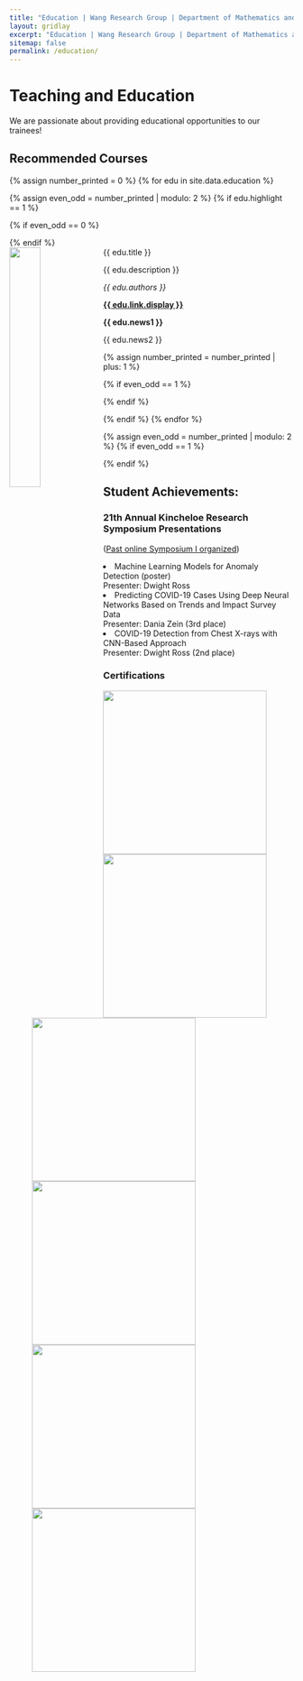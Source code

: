 ```yaml
---
title: "Education | Wang Research Group | Department of Mathematics and Computer Science at Tougaloo College"
layout: gridlay
excerpt: "Education | Wang Research Group | Department of Mathematics and Computer Science at Tougaloo College"
sitemap: false
permalink: /education/
---
```


# Teaching and Education

We are passionate about providing educational opportunities to our trainees!

## Recommended Courses

{% assign number_printed = 0 %}
{% for edu in site.data.education %}

{% assign even_odd = number_printed | modulo: 2 %}
{% if edu.highlight == 1 %}

{% if even_odd == 0 %}
<div class="row">
{% endif %}

<div class="col-sm-6 clearfix">
 <div class="well">
  <pubtit>{{ edu.title }}</pubtit>
  <img src="{{ site.url }}{{ site.baseurl }}/images/respic/{{ edu.image }}" class="img-responsive" width="33%" style="float: left" />
  <p>{{ edu.description }}</p>
  <p><em>{{ edu.authors }}</em></p>
  <p><strong><a href="{{ edu.link.url }}">{{ edu.link.display }}</a></strong></p>
  <p class="text-danger"><strong> {{ edu.news1 }}</strong></p>
  <p> {{ edu.news2 }}</p>
 </div>
</div>

{% assign number_printed = number_printed | plus: 1 %}

{% if even_odd == 1 %}
</div>
{% endif %}

{% endif %}
{% endfor %}

{% assign even_odd = number_printed | modulo: 2 %}
{% if even_odd == 1 %}
</div>
{% endif %}

<!-- <p> &nbsp; </p> -->

## Student Achievements: 
### 21th Annual Kincheloe Research Symposium Presentations <br> 
([Past online Symposium I organized](https://app.virtualpostersession.org/e/19979cf1817e50414ff3913db93f1e31))
<li> Machine Learning Models for Anomaly Detection (poster) <br>
Presenter: Dwight Ross 
 </li>
<li> Predicting COVID-19 Cases Using Deep Neural Networks Based on Trends and Impact Survey Data <br>
Presenter: Dania Zein (3rd place)
 </li>
<li> COVID-19 Detection from Chest X-rays with CNN-Based Approach <br>
Presenter: Dwight Ross (2nd place)
 </li>

### Certifications
<figure class="fourth">
  <img src="{{ site.url }}{{ site.baseurl }}/images/Certificates/ML_Certificate_Dania_Zein.jpg" style="width: 290px">
  <img src="{{ site.url }}{{ site.baseurl }}/images/Certificates/ML_Certificate_Dania_Zein_Advanced.jpg" style="width: 290px">
  <img src="{{ site.url }}{{ site.baseurl }}/images/Certificates/ML_Certificate_Dwight_Ross.jpg" style="width: 290px">
  <img src="{{ site.url }}{{ site.baseurl }}/images/Certificates/ML_Certificate_Dwight_Ross_Advanced.jpg" style="width: 290px">
  <img src="{{ site.url }}{{ site.baseurl }}/images/Certificates/Award_Certificate_Dwight_Ross.jpg" style="width: 290px">
  <img src="{{ site.url }}{{ site.baseurl }}/images/Certificates/Award_Certificate_Dania_Zein.jpg" style="width: 290px">
</figure>